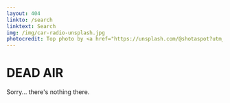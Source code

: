 ```yaml
---
layout: 404
linkto: /search
linktext: Search
img: /img/car-radio-unsplash.jpg
photocredit: Top photo by <a href="https://unsplash.com/@shotaspot?utm_source=unsplash&amp;utm_medium=referral&amp;utm_content=creditCopyText">Frank Albrecht</a> on <a href="https://unsplash.com/s/photos/radio?utm_source=unsplash&amp;utm_medium=referral&amp;utm_content=creditCopyText">Unsplash</a>
---
```


# DEAD AIR

Sorry... there's nothing there.
